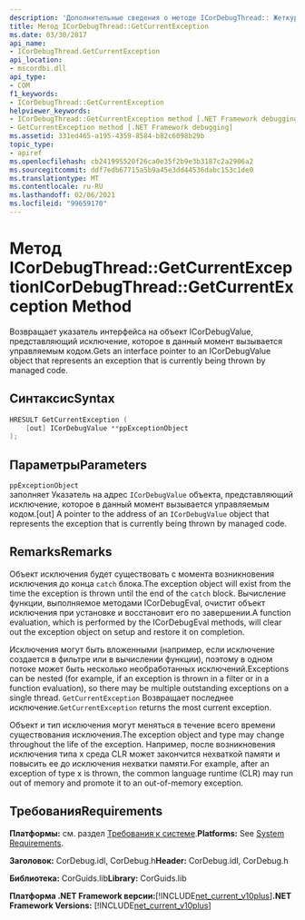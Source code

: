 ```yaml
---
description: 'Дополнительные сведения о методе ICorDebugThread:: Жеткуррентексцептион'
title: Метод ICorDebugThread::GetCurrentException
ms.date: 03/30/2017
api_name:
- ICorDebugThread.GetCurrentException
api_location:
- mscordbi.dll
api_type:
- COM
f1_keywords:
- ICorDebugThread::GetCurrentException
helpviewer_keywords:
- ICorDebugThread::GetCurrentException method [.NET Framework debugging]
- GetCurrentException method [.NET Framework debugging]
ms.assetid: 331ed465-a195-4359-8584-b82c6098b29b
topic_type:
- apiref
ms.openlocfilehash: cb241995520f26ca0e35f2b9e3b3187c2a2906a2
ms.sourcegitcommit: ddf7edb67715a5b9a45e3dd44536dabc153c1de0
ms.translationtype: MT
ms.contentlocale: ru-RU
ms.lasthandoff: 02/06/2021
ms.locfileid: "99659170"
---
```

# <a name="icordebugthreadgetcurrentexception-method"></a><span data-ttu-id="ca19a-103">Метод ICorDebugThread::GetCurrentException</span><span class="sxs-lookup"><span data-stu-id="ca19a-103">ICorDebugThread::GetCurrentException Method</span></span>

<span data-ttu-id="ca19a-104">Возвращает указатель интерфейса на объект ICorDebugValue, представляющий исключение, которое в данный момент вызывается управляемым кодом.</span><span class="sxs-lookup"><span data-stu-id="ca19a-104">Gets an interface pointer to an ICorDebugValue object that represents an exception that is currently being thrown by managed code.</span></span>  
  
## <a name="syntax"></a><span data-ttu-id="ca19a-105">Синтаксис</span><span class="sxs-lookup"><span data-stu-id="ca19a-105">Syntax</span></span>  
  
```cpp  
HRESULT GetCurrentException (  
    [out] ICorDebugValue **ppExceptionObject  
);  
```  
  
## <a name="parameters"></a><span data-ttu-id="ca19a-106">Параметры</span><span class="sxs-lookup"><span data-stu-id="ca19a-106">Parameters</span></span>  

 `ppExceptionObject`  
 <span data-ttu-id="ca19a-107">заполняет Указатель на адрес `ICorDebugValue` объекта, представляющий исключение, которое в данный момент вызывается управляемым кодом.</span><span class="sxs-lookup"><span data-stu-id="ca19a-107">[out] A pointer to the address of an `ICorDebugValue` object that represents the exception that is currently being thrown by managed code.</span></span>  
  
## <a name="remarks"></a><span data-ttu-id="ca19a-108">Remarks</span><span class="sxs-lookup"><span data-stu-id="ca19a-108">Remarks</span></span>  

 <span data-ttu-id="ca19a-109">Объект исключения будет существовать с момента возникновения исключения до конца `catch` блока.</span><span class="sxs-lookup"><span data-stu-id="ca19a-109">The exception object will exist from the time the exception is thrown until the end of the `catch` block.</span></span> <span data-ttu-id="ca19a-110">Вычисление функции, выполняемое методами ICorDebugEval, очистит объект исключения при установке и восстановит его по завершении.</span><span class="sxs-lookup"><span data-stu-id="ca19a-110">A function evaluation, which is performed by the ICorDebugEval methods, will clear out the exception object on setup and restore it on completion.</span></span>  
  
 <span data-ttu-id="ca19a-111">Исключения могут быть вложенными (например, если исключение создается в фильтре или в вычислении функции), поэтому в одном потоке может быть несколько необработанных исключений.</span><span class="sxs-lookup"><span data-stu-id="ca19a-111">Exceptions can be nested (for example, if an exception is thrown in a filter or in a function evaluation), so there may be multiple outstanding exceptions on a single thread.</span></span> <span data-ttu-id="ca19a-112">`GetCurrentException` Возвращает последнее исключение.</span><span class="sxs-lookup"><span data-stu-id="ca19a-112">`GetCurrentException` returns the most current exception.</span></span>  
  
 <span data-ttu-id="ca19a-113">Объект и тип исключения могут меняться в течение всего времени существования исключения.</span><span class="sxs-lookup"><span data-stu-id="ca19a-113">The exception object and type may change throughout the life of the exception.</span></span> <span data-ttu-id="ca19a-114">Например, после возникновения исключения типа x среда CLR может закончится нехваткой памяти и повысить ее до исключения нехватки памяти.</span><span class="sxs-lookup"><span data-stu-id="ca19a-114">For example, after an exception of type x is thrown, the common language runtime (CLR) may run out of memory and promote it to an out-of-memory exception.</span></span>  
  
## <a name="requirements"></a><span data-ttu-id="ca19a-115">Требования</span><span class="sxs-lookup"><span data-stu-id="ca19a-115">Requirements</span></span>  

 <span data-ttu-id="ca19a-116">**Платформы:** см. раздел [Требования к системе](../../get-started/system-requirements.md).</span><span class="sxs-lookup"><span data-stu-id="ca19a-116">**Platforms:** See [System Requirements](../../get-started/system-requirements.md).</span></span>  
  
 <span data-ttu-id="ca19a-117">**Заголовок:** CorDebug.idl, CorDebug.h</span><span class="sxs-lookup"><span data-stu-id="ca19a-117">**Header:** CorDebug.idl, CorDebug.h</span></span>  
  
 <span data-ttu-id="ca19a-118">**Библиотека:** CorGuids.lib</span><span class="sxs-lookup"><span data-stu-id="ca19a-118">**Library:** CorGuids.lib</span></span>  
  
 <span data-ttu-id="ca19a-119">**Платформа .NET Framework версии:**[!INCLUDE[net_current_v10plus](../../../../includes/net-current-v10plus-md.md)]</span><span class="sxs-lookup"><span data-stu-id="ca19a-119">**.NET Framework Versions:** [!INCLUDE[net_current_v10plus](../../../../includes/net-current-v10plus-md.md)]</span></span>
